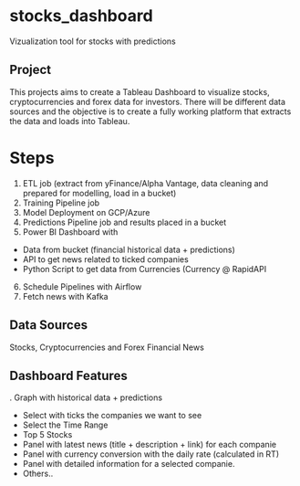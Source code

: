 # stocks_dashboard
Vizualization tool for stocks with predictions


## Project

This projects aims to create a Tableau Dashboard to visualize stocks, cryptocurrencies and forex data for investors. There will be different data sources and the objective is to create a fully working platform that extracts the data and loads into Tableau.

# Steps
1. ETL job (extract from yFinance/Alpha Vantage, data cleaning and prepared for modelling, load in a bucket)
2.	Training Pipeline job 
3.	Model Deployment on GCP/Azure
4.	Predictions Pipeline job and results placed in a bucket
5.	Power BI Dashboard with 
  -	Data from bucket (financial historical data + predictions)
  -	API to get news related to ticked companies
  -	Python Script to get data from Currencies (Currency @ RapidAPI
6. Schedule Pipelines with Airflow
7. Fetch news with Kafka


## Data Sources
Stocks, Cryptocurrencies and Forex
Financial News

## Dashboard Features
. Graph with historical data + predictions
- Select with ticks the companies we want to see
- Select the Time Range
- Top 5 Stocks
- Panel with latest news (title + description + link) for each companie
- Panel with currency conversion with the daily rate (calculated in RT)
- Panel with detailed information for a selected companie.
- Others..
